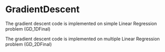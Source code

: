 # GradientDescent

The gradient descent code is implemented on simple Linear Regression problem (GD_1DFinal)


The gradient descent code is implemented on multiple Linear Regression problem (GD_2DFinal)

